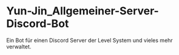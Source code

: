 # Yun-Jin_Allgemeiner-Server-Discord-Bot
Ein Bot für einen Discord Server der Level System und vieles mehr verwaltet.
